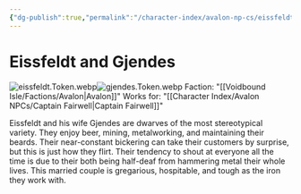 ```yaml
---
{"dg-publish":true,"permalink":"/character-index/avalon-np-cs/eissfeldt-and-gjendes/","title":"Eissfeldt and Gjendes","tags":["Avalon","NPC"],"created":"2025-05-30T19:47:50.000-05:00"}
---
```


# Eissfeldt and Gjendes
![eissfeldt.Token.webp](/img/user/Voidbound%20token%20images/eissfeldt.Token.webp)![gjendes.Token.webp](/img/user/Voidbound%20token%20images/gjendes.Token.webp)
Faction: "[[Voidbound Isle/Factions/Avalon\|Avalon]]"
Works for: "[[Character Index/Avalon NPCs/Captain Fairwell\|Captain Fairwell]]"

Eissfeldt and his wife Gjendes are dwarves of the most stereotypical variety. They enjoy beer, mining, metalworking, and maintaining their beards. Their near-constant bickering can take their customers by surprise, but this is just how they flirt. Their tendency to shout at everyone all the time is due to their both being half-deaf from hammering metal their whole lives. This married couple is gregarious, hospitable, and tough as the iron they work with.